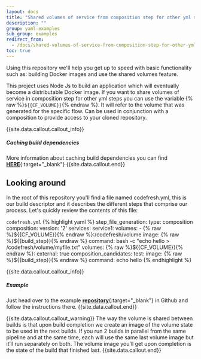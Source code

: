 ```yaml
---
layout: docs
title: "Shared volumes of service from composition step for other yml steps"
description: ""
group: yaml-examples
sub_group: examples
redirect_from:
  - /docs/shared-volumes-of-service-from-composition-step-for-other-yml-steps/
toc: true
---
```

Using this repository we'll help you get up to speed with basic functionality such as: building Docker images and use the shared volumes feature.

This project uses Node Js to build an application which will eventually become a distributable Docker image.
If you want to share volumes of service in composition step for other yml steps you can use the variable {% raw %}```${{CF_VOLUME}}```{% endraw %}. It will refer to the volume that was generated for the specific flow. Can be used in conjunction with a composition to provide access to your cloned repository.

{{site.data.callout.callout_info}}
##### Caching build dependencies

More information about caching build dependencies you can find
[**HERE**](https://codefresh.io/blog/caching-build-dependencies-codefresh-volumes/){:target="_blank"} 
{{site.data.callout.end}}

## Looking around
In the root of this repository you'll find a file named codefresh.yml, this is our build descriptor and it describes the different steps that comprise our process. Let's quickly review the contents of this file:

  `codefresh.yml`
{% highlight yaml %}
step_file_generation:
  type: composition
  composition:
    version: '2'
    services:
      service1:
        volumes:
          - {% raw %}${{CF_VOLUME}}{% endraw %}:/codefresh/volume
        image: {% raw %}${{build_step}}{% endraw %}
        command: bash -c "echo hello > /codefresh/volume/myfile.txt"
    volumes:
      {% raw %}${{CF_VOLUME}}{% endraw %}:
        external: true
  composition_candidates:
    test:
      image: {% raw %}${{build_step}}{% endraw %}
      command: echo hello
{% endhighlight %}

{{site.data.callout.callout_info}}
##### Example

Just head over to the example [**repository**](https://github.com/codefreshdemo/cf-example-shared-volumes-composition-step){:target="_blank"} in Github and follow the instructions there. 
{{site.data.callout.end}}

{{site.data.callout.callout_warning}}
The way the volume is shared between builds is that upon build completion we create an image of the volume state to be used in the next builds. If you run 2 builds in parallel from the same pipeline and at the same time, each will use the same last volume image but it’ll run separately on both. The volume image you’ll get upon completion is the state of the build that finished last.
{{site.data.callout.end}}

